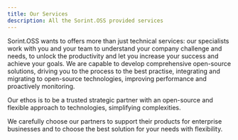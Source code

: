 ```yaml
---
title: Our Services
description: All the Sorint.OSS provided services
---
```

Sorint.OSS wants to offers more than just technical services: our specialists work with you and your team to understand your company challenge and needs, to unlock the productivity and let you increase your success and achieve your goals. We are capable to develop comprehensive open-source solutions, driving you to the process to the best practise, integrating and migrating to open-source technologies, improving performance and proactively monitoring.

Our ethos is to be a trusted strategic partner with an open-source and flexible approach to technologies, simplifying complexities.

We carefully choose our partners to support their products for enterprise businesses and to choose the best solution for your needs with flexibility.
